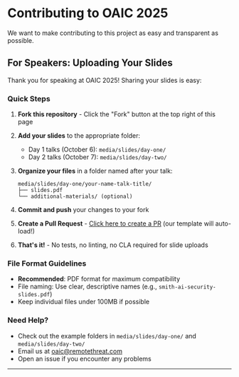 # Contributing to OAIC 2025

We want to make contributing to this project as easy and transparent as possible.

## For Speakers: Uploading Your Slides

Thank you for speaking at OAIC 2025! Sharing your slides is easy:

### Quick Steps

1. **Fork this repository** - Click the "Fork" button at the top right of this page

2. **Add your slides** to the appropriate folder:
   - Day 1 talks (October 6): `media/slides/day-one/`
   - Day 2 talks (October 7): `media/slides/day-two/`

3. **Organize your files** in a folder named after your talk:
   ```
   media/slides/day-one/your-name-talk-title/
   ├── slides.pdf
   └── additional-materials/ (optional)
   ```

4. **Commit and push** your changes to your fork

5. **Create a Pull Request** - [Click here to create a PR](https://github.com/Offensive-AI-Con/OAIC-2025/compare) (our template will auto-load!)

6. **That's it!** - No tests, no linting, no CLA required for slide uploads

### File Format Guidelines

- **Recommended**: PDF format for maximum compatibility
- File naming: Use clear, descriptive names (e.g., `smith-ai-security-slides.pdf`)
- Keep individual files under 100MB if possible

### Need Help?

- Check out the example folders in `media/slides/day-one/` and `media/slides/day-two/`
- Email us at [oaic@remotethreat.com](mailto:oaic@remotethreat.com)
- Open an issue if you encounter any problems

---